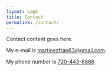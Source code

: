 ```yaml
---
layout: page
title: Contact
permalink: /contact/
---
```


Contact content goes here.

My e-mail is [martinezfran63@gmail.com](mailto:martinezfran63@gmail.com).

My phone number is <a href="phone number :720-443-8668">720-443-8668</a>
